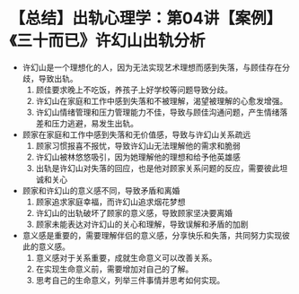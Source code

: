 # 【总结】出轨心理学：第04讲【案例】《三十而已》许幻山出轨分析

-   许幻山是一个理想化的人，因为无法实现艺术理想而感到失落，与顾佳存在分歧，导致出轨。
    1.  顾佳要求晚上不吃饭，养孩子上好学校等问题导致分歧。
    2.  许幻山在家庭和工作中感到失落和不被理解，渴望被理解的心愈发增强。
    3.  许幻山情绪管理和压力管理能力不佳，导致与顾佳沟通问题，产生情绪落差和压力逃避，易发生出轨。
-   顾家在家庭和工作中感到失落和无价值感，导致与许幻山关系疏远
    1.  顾家习惯报喜不报忧，导致许幻山无法理解他的需求和脆弱
    2.  许幻山被林悠悠吸引，因为她理解他的理想和给予他英雄感
    3.  出轨是许幻山对失落的回应，也是他对顾家关系问题的反应，需要彼此坦诚和关心
-   顾家和许幻山的意义感不同，导致矛盾和离婚
    1.  顾家追求家庭幸福，而许幻山追求烟花梦想
    2.  许幻山的出轨破坏了顾家的意义感，导致顾家坚决要离婚
    3.  顾家未能表达对许幻山的关心和理解，导致误解和矛盾的加剧
-   意义感是重要的，需要理解伴侣的意义感，分享快乐和失落，共同努力实现彼此的意义感。
    1.  意义感对于关系重要，成就生命意义可以改善关系。
    2.  在实现生命意义前，需要增加对自己的了解。
    3.  思考自己的生命意义，列举三件事情并思考如何实现。